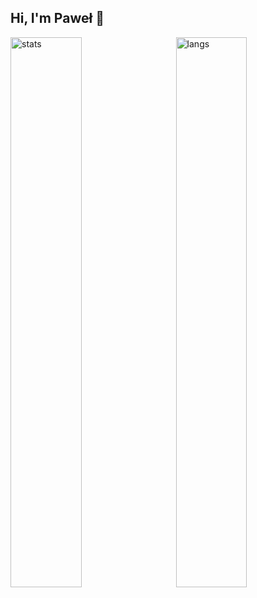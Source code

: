 ## Hi, I'm Paweł 👋

<img alt="stats" align="left" width=47.5% src="https://github-readme-stats.vercel.app/api?username=PawelPatejuk&show_icons=true&theme=transparent" width="400"/>
<img alt="langs" align="right" width=47.5% src="https://github-readme-stats.vercel.app/api/top-langs/?username=PawelPatejuk&layout=compact&theme=transparent&langs_count=4" width="400"/>




<!--
**PawelPatejuk/PawelPatejuk** is a ✨ _special_ ✨ repository because its `README.md` (this file) appears on your GitHub profile.

Here are some ideas to get you started:

- 🔭 I’m currently working on ...
- 🌱 I’m currently learning ...
- 👯 I’m looking to collaborate on ...
- 🤔 I’m looking for help with ...
- 💬 Ask me about ...
- 📫 How to reach me: ...
- 😄 Pronouns: ...
- ⚡ Fun fact: ...
-->
